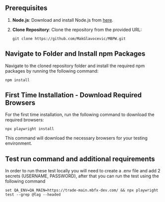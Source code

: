 ## Prerequisites
1. **Node.js**: Download and install Node.js from [here](https://nodejs.org/en/download/).
   
2. **Clone Repository**: Clone the repository from the provided URL:
   ```
   git clone https://github.com/MakGlavocevic/MBPW.git
   ```

## Navigate to Folder and Install npm Packages
Navigate to the cloned repository folder and install the required npm packages by running the following command:

   ```
   npm install
   ```
    
## First Time Installation - Download Required Browsers

For the first time installation, run the following command to download the required browsers:
   ```
   npx playwright install
   ```

This command will download the necessary browsers for your testing environment.

## Test run command and additional requirements
In order to run these test locally you will need to create a .env file and add 2 secrets (USERNAME, PASSWORD), after that you can run the test using the following command

   ```
   set QA_ENV=QA_MAIN=https://trade-main.mbfx-dev.com/ && npx playwright test --grep @tag --headed
   ```
